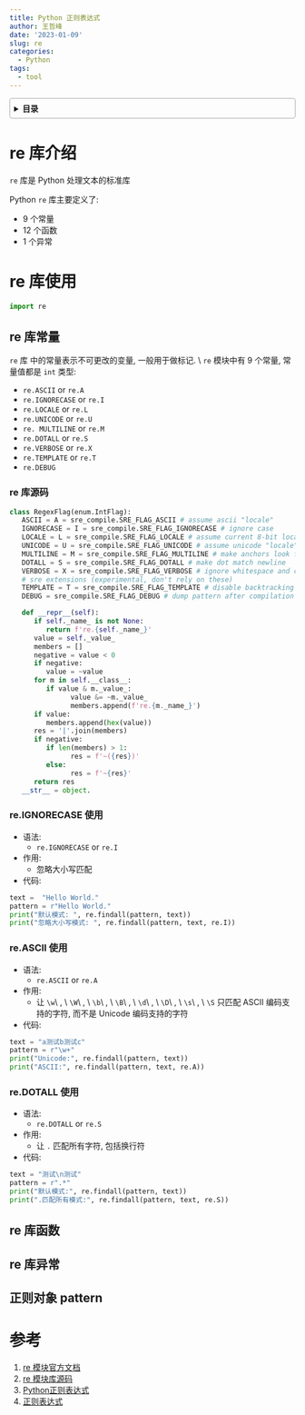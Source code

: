 ```yaml
---
title: Python 正则表达式
author: 王哲峰
date: '2023-01-09'
slug: re
categories:
  - Python
tags:
  - tool
---
```


<style>
details {
    border: 1px solid #aaa;
    border-radius: 4px;
    padding: .5em .5em 0;
}
summary {
    font-weight: bold;
    margin: -.5em -.5em 0;
    padding: .5em;
}
details[open] {
    padding: .5em;
}
details[open] summary {
    border-bottom: 1px solid #aaa;
    margin-bottom: .5em;
}
img {
    pointer-events: none;
}
</style>

<details><summary>目录</summary><p>

- [re 库介绍](#re-库介绍)
- [re 库使用](#re-库使用)
  - [re 库常量](#re-库常量)
    - [re 库源码](#re-库源码)
    - [re.IGNORECASE 使用](#reignorecase-使用)
    - [re.ASCII 使用](#reascii-使用)
    - [re.DOTALL 使用](#redotall-使用)
  - [re 库函数](#re-库函数)
  - [re 库异常](#re-库异常)
  - [正则对象 pattern](#正则对象-pattern)
- [参考](#参考)
</p></details><p></p>


# re 库介绍

`re` 库是 Python 处理文本的标准库

Python `re` 库主要定义了: 

- 9 个常量
- 12 个函数
- 1 个异常

# re 库使用

```python
import re
```

## re 库常量

`re` 库 中的常量表示不可更改的变量, 一般用于做标记. \ `re`
模块中有 9 个常量, 常量值都是 `int` 类型: 

- `re.ASCII` or `re.A`
- `re.IGNORECASE` or `re.I`
- `re.LOCALE` or `re.L`
- `re.UNICODE` or `re.U`
- `re. MULTILINE` or `re.M`
- `re.DOTALL` or `re.S`
- `re.VERBOSE` or `re.X`
- `re.TEMPLATE` or `re.T`
- `re.DEBUG`


### re 库源码 

```python
class RegexFlag(enum.IntFlag):
   ASCII = A = sre_compile.SRE_FLAG_ASCII # assume ascii "locale"
   IGNORECASE = I = sre_compile.SRE_FLAG_IGNORECASE # ignore case
   LOCALE = L = sre_compile.SRE_FLAG_LOCALE # assume current 8-bit locale
   UNICODE = U = sre_compile.SRE_FLAG_UNICODE # assume unicode "locale"
   MULTILINE = M = sre_compile.SRE_FLAG_MULTILINE # make anchors look for newline
   DOTALL = S = sre_compile.SRE_FLAG_DOTALL # make dot match newline
   VERBOSE = X = sre_compile.SRE_FLAG_VERBOSE # ignore whitespace and comments
   # sre extensions (experimental, don't rely on these)
   TEMPLATE = T = sre_compile.SRE_FLAG_TEMPLATE # disable backtracking
   DEBUG = sre_compile.SRE_FLAG_DEBUG # dump pattern after compilation

   def __repr__(self):
      if self._name_ is not None:
         return f're.{self._name_}'
      value = self._value_
      members = []
      negative = value < 0
      if negative:
         value = ~value
      for m in self.__class__:
         if value & m._value_:
               value &= ~m._value_
               members.append(f're.{m._name_}')
      if value:
         members.append(hex(value))
      res = '|'.join(members)
      if negative:
         if len(members) > 1:
               res = f'~({res})'
         else:
               res = f'~{res}'
      return res
   __str__ = object.
```

### re.IGNORECASE 使用

- 语法: 
   - `re.IGNORECASE` or `re.I`
- 作用: 
   - 忽略大小写匹配
- 代码: 

```python
text =  "Hello World."
pattern = r"Hello World."
print("默认模式: ", re.findall(pattern, text))
print("忽略大小写模式: ", re.findall(pattern, text, re.I))
```

### re.ASCII 使用

- 语法: 
   - `re.ASCII` or `re.A`
- 作用: 
   - 让 `\w`\ , \ `\W`\ , \ `\b`\ , \ `\B`\ , \ `\d`\ , \ `\D`\ , \ `\s`\ , \ `\S`
     只匹配 ASCII 编码支持的字符, 而不是 Unicode 编码支持的字符
- 代码: 

```python
text = "a测试b测试c"
pattern = r"\w+"
print("Unicode:", re.findall(pattern, text))
print("ASCII:", re.findall(pattern, text, re.A))
```

### re.DOTALL 使用

- 语法: 
   - `re.DOTALL` or `re.S`
- 作用: 
   - 让 `.` 匹配所有字符, 包括换行符
- 代码: 

```python
text = "测试\n测试"
pattern = r".*"
print("默认模式:", re.findall(pattern, text))
print(".匹配所有模式:", re.findall(pattern, text, re.S))
```

## re 库函数


## re 库异常


## 正则对象 pattern


# 参考

1. [re 模块官方文档](https://docs.python.org/zh-cn/3.8/library/re.html)
2. [re 模块库源码](https://github.com/python/cpython/blob/3.8/Lib/re.py)
3. [Python正则表达式](https://mp.weixin.qq.com/s/iZk1CX9VjCcHiXVOEwyWGg)
4. [正则表达式](https://mp.weixin.qq.com/s?__biz=MzI0OTc0MzAwNA==&mid=2247486276&idx=1&sn=ed050c9a691ffd828b86be9edfba73b4&chksm=e98d98b7defa11a1447aca8db5599100cbc8a19c1a8422dd6f84051df643eae1ce49510ef217&scene=21#wechat_redirect)